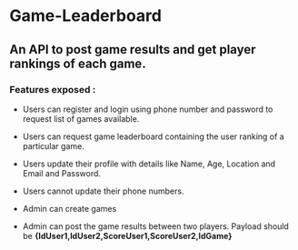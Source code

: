 # Game-Leaderboard
## An API to post game results and get player rankings of each game.

### Features exposed :
- Users can register and login using phone number and password to request list of games available.
- Users can request game leaderboard containing the user ranking of a particular game.
- Users update their profile with details like Name, Age, Location and Email and Password.
- Users cannot update their phone numbers.

- Admin can create games
- Admin can post the game results between two players. Payload should be **{IdUser1,IdUser2,ScoreUser1,ScoreUser2,IdGame}**

